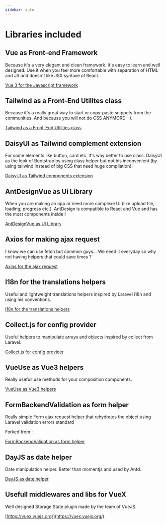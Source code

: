 ```yaml
---
sidebar: auto
---
```


# Libraries included

## Vue as Front-end Framework 

Because it's a very elegant and clean framework. It's easy to learn and well designed. Use it when you feel more comfortable with separation of HTML and JS and doesn't like JSX syntaxe of React.

[Vue 3 for the Javascript framework](https://vuejs.org/)

## Tailwind as a Front-End Utilites class

Because it's a really great way to start or copy-paste snippets from the communities. And because you will not do CSS ANYMORE :-).

[Tailwind as a Front-End Utilities class](https://tailwindcss.com/)

## DaisyUI as Tailwind complement extension

For some elements like button, card etc. It's way better to use class. DaisyUI as the look of Bootstrap by using class helper but not his inconvenient (by using tailwind instead of big CSS that need huge compilation).

[DaisyUI as Tailwind components extension](https://daisyui.com/)

## AntDesignVue as Ui Library

When you are making an app or need more complexe UI (like upload file, loading, progress etc.). AntDesign is compatible to React and Vue and has the most components inside !

[AntDesignVue as Ui Library](https://antdv.com/)

## Axios for making ajax request

I know we can use fetch but common guys... We need it everyday so why not having helpers that could save times ?

[Axios for the ajax request](https://axios-http.com/)

## I18n for the translations helpers

Useful and lightweight translations helpers inspired by Laravel i18n and using his conventions.

[I18n for the translations helpers](https://www.npmjs.com/package/@cherrypulp/i18n)

## Collect.js for config provider

Useful helpers to manipulate arrays and objects inspired by collect from Laravel.

[Collect.js for config provider](https://collect.js.org/)

## VueUse as Vue3 helpers

Really usefull use methods for your composition components.

[VueUse as Vue3 helpers](https://vueuse.org/)

## FormBackendValidation as form helper

Really simple Form ajax request helper that rehydrates the object using Laravel validation errors standard

Forked from : 

[FormBackendValidation as form helper](https://github.com/spatie/form-backend-validation)

## DayJS as date helper

Date manipulation helper. Better than momentjs and used by Antd.

[DayJS as date helper](https://day.js.org/)

## Usefull middlewares and libs for VueX

Well designed Storage State plugin made by the team of VueJS.

[https://vuex.vuejs.org/](https://vuex.vuejs.org/)
